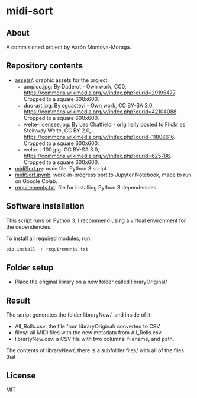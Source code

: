 # midi-sort

## About

A commisioned project by Aarón Montoya-Moraga.

## Repository contents
* [assets/](./assets): graphic assets for the project
  * ampico.jpg: By Daderot - Own work, CC0, https://commons.wikimedia.org/w/index.php?curid=29195477. Cropped to a square 600x600.
  * duo-art.jpg: By sguastevi - Own work, CC BY-SA 3.0, https://commons.wikimedia.org/w/index.php?curid=42104088. Cropped to a square 600x600.
  * welte-licensee.jpg: By Les Chatfield - originally posted to Flickr as Steinway Welte, CC BY 2.0, https://commons.wikimedia.org/w/index.php?curid=11806616. Cropped to a square 600x600.
  * welte-t-100.jpg: CC BY-SA 3.0, https://commons.wikimedia.org/w/index.php?curid=625786. Cropped to a square 600x600.
* [midiSort.py](./midiSort.py): main file, Python 3 script.
* [midiSort.ipynb](./midiSort.ipynb): work-in-progress port to Jupyter Notebook, made to run on Google Colab.
* [requirements.txt](./requirements.txt): file for installing Python 3 dependencies.

## Software installation

This script runs on Python 3. I recommend using a virtual environment for the dependencies.

To install all required modules, run:

```bash
pip install -r requirements.txt
```

## Folder setup

* Place the original library on a new folder called libraryOriginal/


## Result

The script generates the folder libraryNew/, and inside of it:

* All_Rolls.csv: the file from libraryOriginal/ converted to CSV
* files/: all MIDI files with the new metadata from All_Rolls.csv
* librartyNew.csv: a CSV file with two columns: filename, and path. 

The contents of libraryNew/, there is a subfolder files/ with all of the files that 

## License

MIT